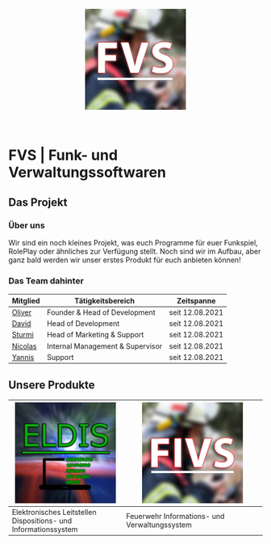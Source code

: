 <p align="center"><img src="FIV-LOGO.png" height="200" width="200"></p> 󠂪󠂪

# FVS | Funk- und Verwaltungssoftwaren

## Das Projekt

### Über uns

Wir sind ein noch kleines Projekt, was euch Programme für euer Funkspiel, RolePlay oder ähnliches zur Verfügung stellt.
Noch sind wir im Aufbau, aber ganz bald werden wir unser erstes Produkt für euch anbieten können!

### Das Team dahinter

| Mitglied | Tätigkeitsbereich | Zeitspanne |
|----------|-------------------|----------------|
| [Oliver][oliverdiscord]  | Founder & Head of Development | seit 12.08.2021 |
| [David][daviddiscord]   | Head of Development | seit 12.08.2021 |
| [Sturmi][sturmidiscord]  | Head of Marketing & Support | seit 12.08.2021 |
| [Nicolas][nicolasdiscord] | Internal Management & Supervisor | seit 12.08.2021 |
| [Yannis][yannisdiscord]  | Support | seit 12.08.2021 |

[oliverdiscord]: https://discord.com/users/144843565040795648
[daviddiscord]: https://discord.com/users/325719042113536000
[sturmidiscord]: https://discord.com/users/231878626226864128
[nicolasdiscord]: https://discord.com/users/421786381547995136
[yannisdiscord]: https://discord.com/users/224302213860687873

## Unsere Produkte

| <img src="ELDIS-LOGO.png" height="200" width="200"> | <img src="FIVS-LOGO.png" height="200" width="200"> |
|-----------------------------------------------------|----------------------------------------------------|
| Elektronisches Leitstellen <br> Dispositions- und Informationssystem | Feuerwehr Informations- und Verwaltungssystem |
  
